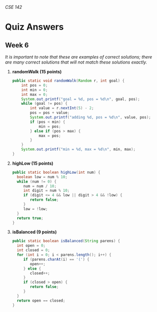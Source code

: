 _CSE 142_
# Quiz Answers
## Week 6
_It is important to note that these are examples of correct solutions; there are many correct solutions that will not match these solutions exactly._

1. __randomWalk (15 points)__

	```java
	public static void randomWalk(Random r, int goal) {
		int pos = 0;
		int min = 0;
		int max = 0;
		System.out.printf("goal = %d, pos = %d\n", goal, pos);
		while (goal != pos) {
			int value = r.nextInt(5) - 2;
			pos = pos + value; 
			System.out.printf("adding %d, pos = %d\n", value, pos);
			if (pos < min) {
				min = pos;
			} else if (pos > max) {
				max = pos;
			}
		}
		System.out.printf("min = %d, max = %d\n", min, max);
	}
	```

2. __highLow (15 points)__

	```java
	public static boolean highLow(int num) { 
	  boolean low = num % 10;
	  while (num != 0) {
	     num = num / 10;
	     int digit = num % 10;
	     if (digit <= 4 && low || digit > 4 && !low) {
	        return false;
	     }
	     low = !low;
	  }
	  return true;
	}
	```

3. __isBalanced (9 points)__

	```java
	public static boolean isBalanced(String parens) {
	  int open = 0;
	  int closed = 0;
	  for (int i = 0; i < parens.length(); i++) {
	     if (parens.charAt(i) == '(') {
	        open++;
	     } else {
	        closed++;
	     }	     
	     if (closed > open) {
	        return false;
	     }
	  }  
	  return open == closed;
	}
	```
